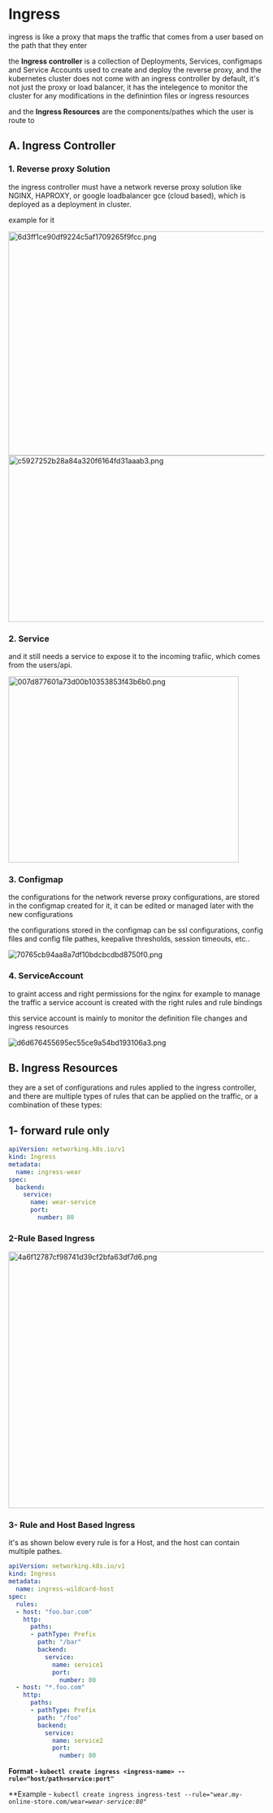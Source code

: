 # Ingress

ingress is like a proxy that maps the traffic that comes from a user based on the path that they enter

the **Ingress controller** is a collection of Deployments, Services, configmaps and Service Accounts used to create and deploy the reverse proxy, and the kubernetes cluster does not come with an ingress controller by default, it's not just the proxy or load balancer, it has the intelegence to monitor the cluster for any modifications in the definintion files or ingress resources

and the **Ingress Resources** are the components/pathes which the user is route to

## A. Ingress Controller

### 1\. Reverse proxy Solution

the ingress controller must have a network reverse proxy solution like NGINX, HAPROXY, or google loadbalancer gce (cloud based), which is deployed as a deployment in cluster.

example for it

<img src="../../_resources/6d3ff1ce90df9224c5af1709265f9fcc.png" alt="6d3ff1ce90df9224c5af1709265f9fcc.png" width="582" height="440" class="jop-noMdConv"> <img src="../../_resources/c5927252b28a84a320f6164fd31aaab3.png" alt="c5927252b28a84a320f6164fd31aaab3.png" width="612" height="327" class="jop-noMdConv">

### 2\. Service

and it still needs a service to expose it to the incoming trafiic, which comes from the users/api.

<img src="../../_resources/007d877601a73d00b10353853f43b6b0.png" alt="007d877601a73d00b10353853f43b6b0.png" width="453" height="366" class="jop-noMdConv">

### 3\. Configmap

the configurations for the network reverse proxy configurations, are stored in the configmap created for it, it can be edited or managed later with the new configurations

the configurations stored in the configmap can be ssl configurations, config files and config file pathes, keepalive thresholds, session timeouts, etc..

![70765cb94aa8a7df10bdcbcdbd8750f0.png](../../_resources/70765cb94aa8a7df10bdcbcdbd8750f0.png)

### 4\. ServiceAccount

to graint access and right permissions for the nginx for example to manage the traffic a service account is created with the right rules and rule bindings

this service account is mainly to monitor the definition file changes and ingress resources

![d6d676455695ec55ce9a54bd193106a3.png](../../_resources/d6d676455695ec55ce9a54bd193106a3.png)

## B. Ingress Resources

they are a set of configurations and rules applied to the ingress controller, and there are multiple types of rules that can be applied on the traffic, or a combination of these types:

## 1- forward rule only

```YAML
apiVersion: networking.k8s.io/v1
kind: Ingress
metadata:
  name: ingress-wear
spec:
  backend:
    service:
      name: wear-service
      port:
        number: 80
```

### 2-Rule Based Ingress

<img src="../../_resources/4a6f12787cf98741d39cf2bfa63df7d6.png" alt="4a6f12787cf98741d39cf2bfa63df7d6.png" width="815" height="504" class="jop-noMdConv">

### 3- Rule and Host Based Ingress

it's as shown below every rule is for a Host, and the host can contain multiple pathes.

```YAML
apiVersion: networking.k8s.io/v1
kind: Ingress
metadata:
  name: ingress-wildcard-host
spec:
  rules:
  - host: "foo.bar.com"
    http:
      paths:
      - pathType: Prefix
        path: "/bar"
        backend:
          service:
            name: service1
            port:
              number: 80
  - host: "*.foo.com"
    http:
      paths:
      - pathType: Prefix
        path: "/foo"
        backend:
          service:
            name: service2
            port:
              number: 80
```

**Format - `kubectl create ingress <ingress-name> --rule="host/path=service:port"`**

**Example - `kubectl create ingress ingress-test --rule="wear.my-online-store.com/wear`*`=wear-service:80"`*
